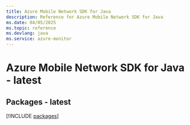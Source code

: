 ```yaml
---
title: Azure Mobile Network SDK for Java
description: Reference for Azure Mobile Network SDK for Java
ms.date: 04/05/2025
ms.topic: reference
ms.devlang: java
ms.service: azure-monitor
---
```

# Azure Mobile Network SDK for Java - latest
## Packages - latest
[!INCLUDE [packages](mobile-network-index.md)]